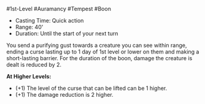 #1st-Level #Auramancy #Tempest #Boon
 
- Casting Time: Quick action
- Range: 40'
- Duration: Until the start of your next turn  

You send a purifying gust towards a creature you can see within range, ending a curse lasting up to 1 day of 1st level or lower on them and making a short-lasting barrier. For the duration of the boon, damage the creature is dealt is reduced by 2.
 
**At Higher Levels:** 
* (+1) The level of the curse that can be lifted can be 1 higher.
* (+1) The damage reduction is 2 higher.
